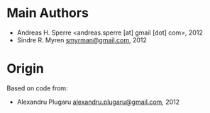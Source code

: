 Main Authors
============

* Andreas H. Sperre <andreas.sperre [at] gmail [dot] com>, 2012
* Sindre R. Myren <smyrman@gmail.com>, 2012

Origin
======
Based on code from:
* Alexandru Plugaru <alexandru.plugaru@gmail.com>, 2012
